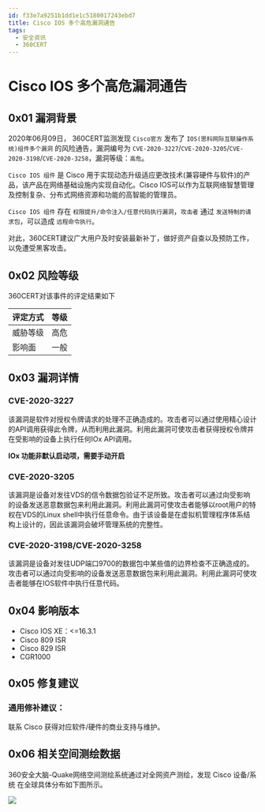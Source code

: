 ```yaml
---
id: f33e7a9251b1dd1e1c5180017243ebd7
title: Cisco IOS 多个高危漏洞通告
tags: 
  - 安全资讯
  - 360CERT
---
```


# Cisco IOS 多个高危漏洞通告

0x01 漏洞背景
---------


2020年06月09日， 360CERT监测发现 `Cisco官方` 发布了 `IOS(思科网际互联操作系统)组件多个漏洞` 的风险通告，漏洞编号为 `CVE-2020-3227`/`CVE-2020-3205`/`CVE-2020-3198`/`CVE-2020-3258`，漏洞等级：`高危`。


`Cisco IOS 组件` 是 Cisco 用于实现动态升级适应更改技术(兼容硬件与软件)的产品，该产品在网络基础设施内实现自动化。Cisco IOS可以作为互联网络智慧管理及控制复杂、分布式网络资源和功能的高智能的管理员。


`Cisco IOS 组件` 存在 `权限提升/命令注入/任意代码执行漏洞`，`攻击者` 通过 `发送特制的请求包`，可以造成 `远程命令执行`。


对此，360CERT建议广大用户及时安装最新补丁，做好资产自查以及预防工作，以免遭受黑客攻击。 


0x02 风险等级
---------


360CERT对该事件的评定结果如下




| 评定方式 | 等级 |
| --- | --- |
| 威胁等级 | 高危 |
| 影响面 | 一般 |


0x03 漏洞详情
---------


### CVE-2020-3227


该漏洞是软件对授权令牌请求的处理不正确造成的。攻击者可以通过使用精心设计的API调用获得此令牌，从而利用此漏洞。利用此漏洞可使攻击者获得授权令牌并在受影响的设备上执行任何IOx API调用。


**IOx 功能非默认启动项，需要手动开启**


### CVE-2020-3205


该漏洞是设备对发往VDS的信令数据包验证不足所致。攻击者可以通过向受影响的设备发送恶意数据包来利用此漏洞。利用此漏洞可使攻击者能够以root用户的特权在VDS的Linux shell中执行任意命令。由于该设备是在虚拟机管理程序体系结构上设计的，因此该漏洞会破坏管理系统的完整性。


### CVE-2020-3198/CVE-2020-3258


该漏洞是设备对发往UDP端口9700的数据包中某些值的边界检查不正确造成的。攻击者可以通过向受影响的设备发送恶意数据包来利用此漏洞。利用此漏洞可使攻击者能够在IOS软件中执行任意代码。


0x04 影响版本
---------


* Cisco IOS XE：<=16.3.1
* Cisco 809 ISR
* Cisco 829 ISR
* CGR1000


0x05 修复建议
---------


### 通用修补建议：


联系 Cisco 获得对应软件/硬件的商业支持与维护。


0x06 相关空间测绘数据
-------------


360安全大脑-Quake网络空间测绘系统通过对全网资产测绘，发现 Cisco 设备/系统 在全球具体分布如下图所示。


![](https://p403.ssl.qhimgs4.com/t01c65500f1d4bdfda7.png)


